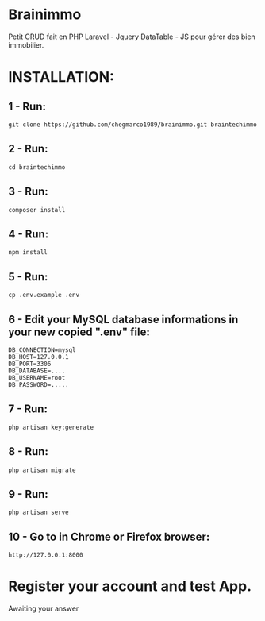 # Brainimmo
Petit CRUD fait en PHP Laravel - Jquery DataTable - JS pour gérer des bien immobilier.

# INSTALLATION: 

## 1 - Run:
```
git clone https://github.com/chegmarco1989/brainimmo.git braintechimmo
```

## 2 - Run:
```
cd braintechimmo
```

## 3 - Run:
```
composer install
```

## 4 - Run:
```
npm install
```

## 5 - Run:
```
cp .env.example .env
```

## 6 - Edit your MySQL database informations in your new copied ".env" file:
```
DB_CONNECTION=mysql
DB_HOST=127.0.0.1
DB_PORT=3306
DB_DATABASE=....
DB_USERNAME=root
DB_PASSWORD=.....
```

## 7 - Run:
```
php artisan key:generate
```

## 8 - Run:
```
php artisan migrate
```

## 9 - Run:
```
php artisan serve
```

## 10 - Go to in Chrome or Firefox browser:
```
http://127.0.0.1:8000
```

# Register your account and test App.

Awaiting your answer

